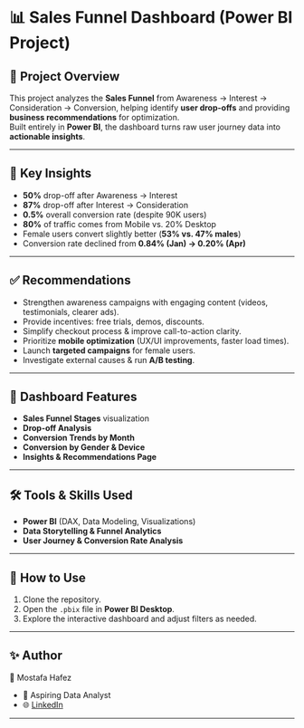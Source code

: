 # 📊 Sales Funnel Dashboard (Power BI Project)

## 📌 Project Overview
This project analyzes the **Sales Funnel** from Awareness → Interest → Consideration → Conversion, helping identify **user drop-offs** and providing **business recommendations** for optimization.  
Built entirely in **Power BI**, the dashboard turns raw user journey data into **actionable insights**.

---

## 🔎 Key Insights
- **50%** drop-off after Awareness → Interest  
- **87%** drop-off after Interest → Consideration  
- **0.5%** overall conversion rate (despite 90K users)  
- **80%** of traffic comes from Mobile vs. 20% Desktop  
- Female users convert slightly better (**53% vs. 47% males**)  
- Conversion rate declined from **0.84% (Jan) → 0.20% (Apr)**  

---

## ✅ Recommendations
- Strengthen awareness campaigns with engaging content (videos, testimonials, clearer ads).  
- Provide incentives: free trials, demos, discounts.  
- Simplify checkout process & improve call-to-action clarity.  
- Prioritize **mobile optimization** (UX/UI improvements, faster load times).  
- Launch **targeted campaigns** for female users.  
- Investigate external causes & run **A/B testing**.  

---

## 📂 Dashboard Features
- **Sales Funnel Stages** visualization  
- **Drop-off Analysis**  
- **Conversion Trends by Month**  
- **Conversion by Gender & Device**  
- **Insights & Recommendations Page**  

---

## 🛠 Tools & Skills Used
- **Power BI** (DAX, Data Modeling, Visualizations)  
- **Data Storytelling & Funnel Analytics**  
- **User Journey & Conversion Rate Analysis**  



---

## 🚀 How to Use
1. Clone the repository.  
2. Open the `.pbix` file in **Power BI Desktop**.  
3. Explore the interactive dashboard and adjust filters as needed.  

---

## ✨ Author
👤 Mostafa Hafez  
- 💼 Aspiring Data Analyst  
- 🌐 [LinkedIn](www.linkedin.com/in/mostafa-hafez-115b11241) 

---


